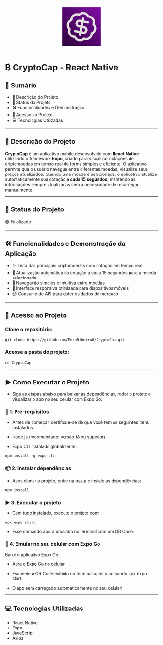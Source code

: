 <p align="center">
  <img src="assets/icon.png" alt="CryptoCap logo" width="150" />
</p>

# ₿ CryptoCap - React Native

## 📑 Sumário

- 📌 Descrição do Projeto
- 🚦 Status do Projeto
- 🛠 Funcionalidades e Demonstração
- 📂 Acesso ao Projeto
- 💻 Tecnologias Utilizadas
---

## 📌 Descrição do Projeto

**CryptoCap** é um aplicativo mobile desenvolvido com **React Native** utilizando o framework **Expo**, criado para visualizar cotações de criptomoedas em tempo real de forma simples e eficiente. O aplicativo permite que o usuário navegue entre diferentes moedas, visualize seus preços atualizados. Quando uma moeda é selecionada, o aplicativo atualiza automaticamente sua cotação **a cada 15 segundos**, mantendo as informações sempre atualizadas sem a necessidade de recarregar manualmente.

---

## 🚦 Status do Projeto

🟢 Finalizado

---

## 🛠 Funcionalidades e Demonstração da Aplicação

- 💹 Lista das principais criptomoedas com cotação em tempo real
- 🔁 Atualização automática da cotação a cada 15 segundos para a moeda selecionada
- 🧭 Navegação simples e intuitiva entre moedas
- 📱 Interface responsiva otimizada para dispositivos móveis
- 📦 Consumo de API para obter os dados de mercado

---
## 📂 Acesso ao Projeto

### Clone o repositório:
```text 
git clone https://github.com/EnzoRibeiro0/CryptoCap.git
```

### Acesse a pasta do projeto:
```text 
cd CryptoCap
```

---

## ▶️ Como Executar o Projeto
 - Siga as etapas abaixo para baixar as dependências, rodar o projeto e visualizar o app no seu celular com Expo Go:

### 🔧 1. Pré-requisitos
 - Antes de começar, certifique-se de que você tem os seguintes itens instalados:

 - Node.js (recomendado: versão 18 ou superior)

 - Expo CLI instalado globalmente:
```text
npm install -g expo-cli
```

### 📦 2. Instalar dependências
 - Após clonar o projeto, entre na pasta e instale as dependências:
```text 
npm install
```

### ▶️ 3. Executar o projeto
 - Com tudo instalado, execute o projeto com:
```text 
npx expo start
```

 - Esse comando abrirá uma aba no terminal com um QR Code.

### 📱 4. Emular no seu celular com Expo Go
Baixe o aplicativo Expo Go.

 - Abra o Expo Go no celular.

 - Escaneie o QR Code exibido no terminal após o comando npx expo start.

 - O app será carregado automaticamente no seu celular!

---

## 💻 Tecnologias Utilizadas
- React Native
- Expo
- JavaScript
- Axios
